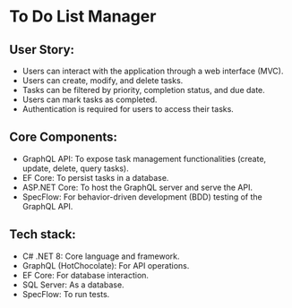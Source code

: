 # To Do List Manager

## User Story:
- Users can interact with the application through a web interface (MVC).
- Users can create, modify, and delete tasks.
- Tasks can be filtered by priority, completion status, and due date.
- Users can mark tasks as completed.
- Authentication is required for users to access their tasks.


## Core Components:
- GraphQL API: To expose task management functionalities (create, update, delete, query tasks).
- EF Core: To persist tasks in a database.
- ASP.NET Core: To host the GraphQL server and serve the API.
- SpecFlow: For behavior-driven development (BDD) testing of the GraphQL API.

## Tech stack:
- C# .NET 8: Core language and framework.
- GraphQL (HotChocolate): For API operations.
- EF Core: For database interaction.
- SQL Server: As a database.
- SpecFlow: To run tests.

